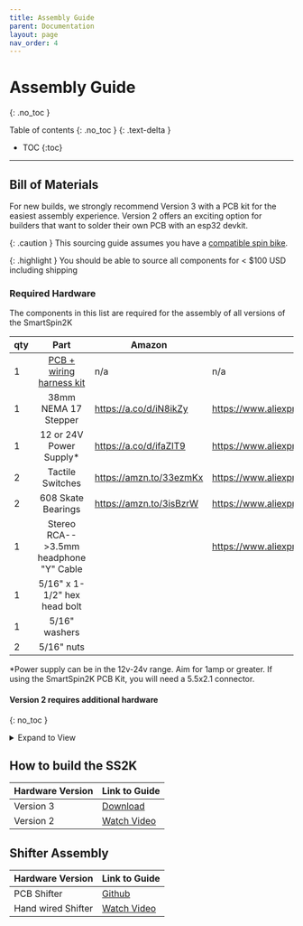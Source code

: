 ```yaml
---
title: Assembly Guide
parent: Documentation
layout: page
nav_order: 4
---
```

# Assembly Guide
{: .no_toc }

Table of contents
{: .no_toc }
{: .text-delta }
- TOC
{:toc}
---
## Bill of Materials
For new builds, we strongly recommend Version 3 with a PCB kit for the easiest assembly experience.  Version 2 offers an exciting option for builders that want to solder their own PCB with an esp32 devkit.   

{: .caution }
This sourcing guide assumes you have a [compatible spin bike](../compatibility).

{: .highlight }
You should be able to source all components for < $100 USD including shipping


### Required Hardware
The components in this list are required for the assembly of all versions of the SmartSpin2K

| qty |           Part          | Amazon                  | Aliexpress                                            
|-----|:-----------------------:|-------------------------|-------------------------------------------------------|
| 1   | [PCB + wiring harness kit](https://www.smartspin2k.com/purchase-kits) | n/a | n/a |
| 1   | 38mm NEMA 17 Stepper | https://a.co/d/iN8ikZy | https://www.aliexpress.com/item/4000474225551.html    |
| 1   | 12 or 24V Power Supply*        | https://a.co/d/ifaZIT9 | https://www.aliexpress.com/item/32975192317.html      |
| 2   | Tactile Switches        | https://amzn.to/33ezmKx | https://www.aliexpress.com/item/32958087576.html      |
| 2   | 608 Skate Bearings      | https://amzn.to/3isBzrW | https://www.aliexpress.com/item/32700232097.html      | 
| 1   | Stereo RCA-->3.5mm headphone "Y" Cable | |  https://www.aliexpress.com/item/4000204275028.html | 
| 1 | 5/16" x 1-1/2" hex head bolt | | | | |
| 1 | 5/16" washers | | | | |
| 2 | 5/16" nuts | | | | |

*Power supply can be in the 12v-24v range.  Aim for 1amp or greater.  If using the SmartSpin2K PCB Kit, you will need a 5.5x2.1 connector.

#### Version 2 requires additional hardware
{: no_toc }
<details markdown="block">
<summary>Expand to View</summary>
Inn addition to the common hardware listed above, you will need the following hardware to build SmartSpin2k Version 2

| qty |           Part          | Amazon                  | Aliexpress                                            
|-----|-----------------------|-------------------------|-------------------------------------------------------|
| 1   | ESP32 Dev Board         | https://amzn.to/2ZNyjQX | https://www.aliexpress.com/item/1005001267643044.html |
| 1   | TMC2225                 | https://amzn.to/3kctdEQ | https://www.aliexpress.com/item/4000296898203.html    |
| | JST-XH connectors kit | https://a.co/d/14NJyfu | | | |
| 1   |  3.5mm stereo headphone connector (shifter connector)  | | https://www.aliexpress.com/item/4000640677390.html | 
| 1 | 5.5X2.1mm Dc Power connector | | https://www.aliexpress.com/item/4000694128319.html |

Please check the readme.md for the Direct Mount mod for additional required components

|qty    |         Part             |              Link      |  Notes               |
|:-----:|--------------------------|---------------------------------------|--|
|1      |PCB| https://www.pcbway.com/project/shareproject/SmartSpin2k_PCB.html |                   
|1      |Recom R-78E5.0-0.5| https://octopart.com/r-78e5.0-0.5-recom+power-21698196 | | 
|1 | 10uF 50V capacitor | https://octopart.com/50ml10mefc5x7-rubycon-19941930 | Source 6mm diameter or smaller |
|1 | 100uF 25V capacitor | https://octopart.com/25yxj100m5x11-rubycon-24361474 | Source 6mm diameter or smaller | 
|1 | 0.1uF 50V capacitor | https://octopart.com/c315c104m5u5ta7301-kemet-20253274 | |
|1 | 1K Ohm resistor | https://octopart.com/rnf14ftd1k00-stackpole+electronics-19224710 | |
|4 | #8 x 1.75" countersunk wood screws | |Not used in direct mount mod |
</details>

## How to build the SS2K

| Hardware Version | Link to Guide |
| ------------------|---------------|
| Version 3 | [Download](https://github.com/doudar/SmartSpin2k/blob/develop/SS2kR3BuildingInstructions.pdf) |
| Version 2| [Watch Video](https://www.youtube.com/watch?v=0vqzwOFnhxg) |

## Shifter Assembly 

| Hardware Version | Link to Guide |
| ------------------|---------------|
| PCB Shifter | [Github](https://github.com/eMadman/SmartSpin2K-Shifter) |
| Hand wired Shifter | [Watch Video](https://www.youtube.com/watch?v=jm69MVKjAxE) |

